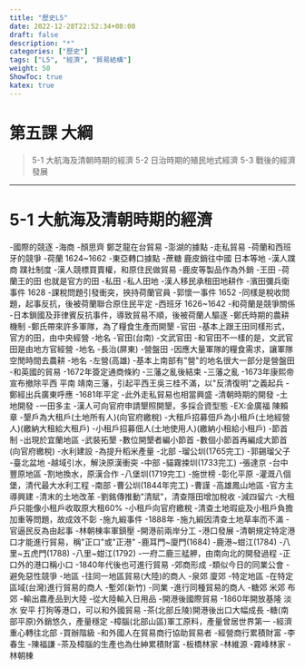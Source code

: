 ```yaml
---
title: "歷史L5"
date: 2022-12-28T22:52:34+08:00
draft: false
description: "*"
categories: ["歷史"]
tags: ["L5", "經濟", "貿易結構"]
weight: 50
ShowToc: true
katex: true
---
```

# 第五課 大綱
> 5-1 大航海及清朝時期的經濟
> 5-2 日治時期的殖民地式經濟
> 5-3 戰後的經濟發展
------------
# 5-1 大航海及清朝時期的經濟
 -國際的競逐
 -海商
  -顏思齊 鄭芝龍在台貿易
  -澎湖的據點
  -走私貿易
 -荷蘭和西班牙的競爭
  -荷蘭 1624~1662
   -東亞轉口據點
   -蔗糖 鹿皮銷往中國 日本等地
   -漢人蹼商 蹼社制度
    -漢人競標買賣權，和原住民做貿易
    -鹿皮等製品作為外銷
   -王田
    -荷蘭王的田 也就是官方的田
   -私田
    -私人田地
   -漢人移民承租田地耕作
   -濱田彌兵衛事件 1628
    -課稅問題引發衝突，挾持荷蘭官員
   -郭懷一事件 1652
    -同樣是稅收問題，起事反抗，後被荷蘭聯合原住民平定
  -西班牙 1626~1642
   -和荷蘭是競爭關係
   -日本鎖國及菲律賓反抗事件，導致貿易不順，後被荷蘭人驅逐
 -鄭氏時期的農耕機制
 -鄭氏帶來許多軍隊，為了糧食生產而開墾
 -官田
  -基本上跟王田同樣形式，官方的田，由中央經營
  -地名
   -官田(台南)
 -文武官田
  -和官田不一樣的是，文武官田是由地方官經營
  -地名
   -長治(屏東)
  -營盤田
   -因應大量軍隊的糧食需求，讓軍隊空閒時間去農耕
   -地名
    -左營(高雄)
    -基本上南部有"營"的地名很大一部分是營盤田
  -和英國的貿易
  -1672年簽定通商條約
  -三藩之亂後結束
  -三藩之亂
   -1673年康熙帝宣布撤除平西 平南 靖南三藩，引起平西王吳三桂不滿，以"反清復明"之義起兵
   -鄭經出兵廣東呼應
   -1681年平定
  -此外走私貿易也相當興盛
 -清朝時期的開發
 -土地開發
  -一田多主
   -漢人可向官府申請墾照開墾，多採合資型態
   -EX:金廣福 陳賴章
   -墾戶為大租戶(土地所有人)(向官府繳稅)
   -大租戶招募佃戶為小租戶(土地經營人)(繳納大租給大租戶)
   -小租戶招募佃人(土地使用人)(繳納小租給小租戶)
  -節首制
   -出現於宜蘭地區
   -武裝拓墾
   -數位開墾者編小節首
   -數個小節首再編成大節首(向官府繳稅)
 -水利建設
  -為提升稻米產量
  -北部
   -瑠公圳(1765完工)
   -郭錫瑠父子
   -臺北盆地
   -越域引水，解決原漢衝突
  -中部
   -貓霧捒圳(1733完工)
   -張達京
   -台中豐原地區
   -割地換水，原漢合作
   -八堡圳(1719完工)
   -施世榜
   -彰化平原
   -灌溉八個堡，清代最大水利工程
  -南部
   -曹公圳(1844年完工)
   -曹謹
   -高雄鳳山地區
   -官方主導興建
 -清末的土地改革
  -劉銘傳推動"清賦"，清查隱田增加稅收
  -減四留六
   -大租戶只能像小租戶收取原大租60%
   -小租戶向官府繳稅
   -清查土地瑕疵及小租戶負擔加重等問題，故成效不彰
  -施九緞事件
   -1888年
   -施九緞因清查土地草率而不滿
   -官逼民反為由起事
   -林朝棟率軍鎮壓
 -開港前兩岸分工
 -港口發展
  -清朝規定特定港口才能進行貿易，稱"正口"或"正港"
   -鹿耳門~廈門(1684)
   -鹿港~蚶江(1784)
   -八里~五虎門(1788)
   -八里~蚶江(1792)
   -一府二鹿三艋舺，由南向北的開發過程
  -正口外的港口稱小口
   -1840年代後也可進行貿易
 -郊商形成
  -類似今日的同業公會
  -避免惡性競爭
  -地區
   -往同一地區貿易(大陸)的商人
   -泉郊 廈郊
  -特定地區
   -在特定區域(台灣)進行貿易的商人
   -塹郊(新竹)
  -同業
   -進行同種貿易的商人
   -糖郊 米郊 布郊
  -輸出農產品到大陸
  -從大陸輸入日用品
 -開港後國際貿易
  -1860年開放基隆 淡水 安平 打狗等港口，可以和外國貿易
   -茶(北部丘陵)開港後出口大幅成長
   -糖(南部平原)外銷悠久，產量穩定
   -樟腦(北部山區)軍工原料，產量曾居世界第一
  -經濟重心轉往北部
  -買辦階級
   -和外國人在貿易商行協助貿易者
   -經營商行累積財富
    -李春生
    -陳福謙
  -茶及樟腦的生產也為仕紳累積財富
   -板橋林家 
    -林維源
   -霧峰林家
    -林朝棟 
